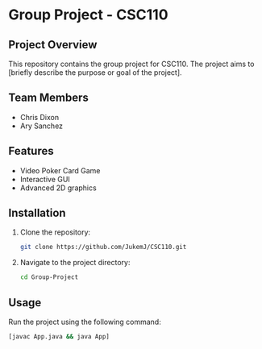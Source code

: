 # Group Project - CSC110

## Project Overview
This repository contains the group project for CSC110. The project aims to [briefly describe the purpose or goal of the project].

## Team Members
- Chris Dixon
- Ary Sanchez

## Features
- Video Poker Card Game
- Interactive GUI
- Advanced 2D graphics

## Installation
1. Clone the repository:
    ```bash
    git clone https://github.com/JukemJ/CSC110.git
    ```
2. Navigate to the project directory:
    ```bash
    cd Group-Project
    ```

## Usage
Run the project using the following command:
```bash
[javac App.java && java App]
```

<!-- ## License
This project is licensed under the [License Name]. See the [LICENSE](LICENSE) file for details. -->

<!-- ## Acknowledgments
- [Any resources, tools, or individuals you'd like to thank] -->
